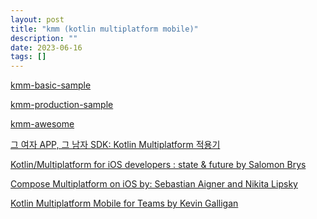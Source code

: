 ```yaml
---
layout: post
title: "kmm (kotlin multiplatform mobile)"
description: ""
date: 2023-06-16
tags: []
---
```


<a href="https://github.com/Kotlin/kmm-basic-sample">kmm-basic-sample</a>

<a href="https://github.com/Kotlin/kmm-production-sample">kmm-production-sample</a>

<a href="https://github.com/terrakok/kmm-awesome">kmm-awesome</a>

<a href="https://youtu.be/B27Yu9uQvqY">그 여자 APP, 그 남자 SDK: Kotlin Multiplatform 적용기</a>

<a href="https://youtu.be/j-zEAMcMcjA">Kotlin/Multiplatform for iOS developers : state & future by Salomon Brys</a>

<a href="https://youtu.be/FWVi4aV36d8">Compose Multiplatform on iOS by: Sebastian Aigner and Nikita Lipsky</a>

<a href="https://youtu.be/-tJvCOfJesk">Kotlin Multiplatform Mobile for Teams by Kevin Galligan</a>
